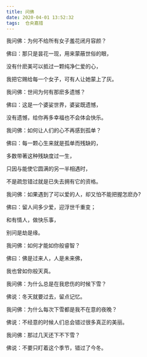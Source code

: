 ```yaml
---
title: 问佛
date: 2020-04-01 13:52:32
tags:  仓央嘉措
---
```



我问佛：为何不给所有女子羞花闭月容颜？

佛曰：那只是昙花一现，用来蒙蔽世俗的眼，

没有什麽美可以抵过一颗纯净仁爱的心，

我把它赐给每一个女子，可有人让她蒙上了灰。

我问佛：世间为何有那麽多遗憾？

佛曰：这是一个婆娑世界，婆娑既遗憾，

没有遗憾，给你再多幸福也不会体会快乐。

我问佛：如何让人们的心不再感到孤单？

佛曰：每一颗心生来就是孤单而残缺的，

多数带著这种残缺度过一生，

只因与能使它圆满的另一半相遇时，

不是疏忽错过就是已失去拥有它的资格。

我问佛：如果遇到了可以爱的人，却又怕不能把握怎麽办?

佛曰：留人间多少爱，迎浮世千重变；

和有情人，做快乐事，

别问是劫是缘。

我问佛：如何才能如你般睿智？

佛曰：佛是过来人，人是未来佛，

我也曾如你般天真。

我问佛：为什么总是在我悲伤的时候下雪？

佛说：冬天就要过去，留点记忆。

我问佛：为什么每次下雪都是我不在意的夜晚？

佛说：不经意的时候人们总会错过很多真正的美丽。

我问佛：那过几天还下不下雪？

佛说：不要只盯着这个季节，错过了今冬。
